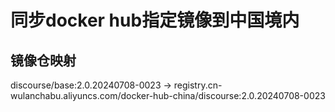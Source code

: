 # 同步docker hub指定镜像到中国境内

## 镜像仓映射
discourse/base:2.0.20240708-0023 -> registry.cn-wulanchabu.aliyuncs.com/docker-hub-china/discourse:2.0.20240708-0023


